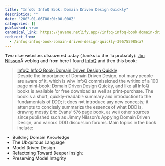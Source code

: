 ```yaml
---
title: "InfoQ: InfoQ Book: Domain Driven Design Quickly"
description: ""
date: "2007-01-06T00:00:00.000Z"
categories: []
published: true
canonical_link: https://javame.netlify.app//infoq-infoq-book-domain-driven-design-quickly-396755985ca7
redirect_from:
  - /infoq-infoq-book-domain-driven-design-quickly-396755985ca7
---
```


Two nice websites discovered today (thanks to the flu probably): [Jim Nilsson](http://www.jnsk.se/weblog/)Â weblog and from here I found [InfoQ](http://www.infoq.com/) and then this book:

> [InfoQ: InfoQ Book: Domain Driven Design Quickly](http://www.infoq.com/news/2006/12/domain-driven-design)  
> Despite the importance of Domain Driven Design, not many people are aware of it, which is why InfoQ commissioned the writing of a 100 page mini-book: Domain Driven Design Quickly, and like all InfoQ books is available for free download as well as print-purchase. The book is a short, quickly-readable summary and introduction to the fundamentals of DDD; it does not introduce any new concepts; it attempts to concisely summarize the essence of what DDD is, drawing mostly Eric Evans’ 576 page book, as well other sources since published such as Jimmy Nilsson’s Applying Domain Driven Design, and various DDD discussion forums. Main topics in the book include:

-   Building Domain Knowledge
-   The Ubiquitous Language
-   Model Driven Design
-   Refactoring Toward Deeper Insight
-   Preserving Model Integrity
